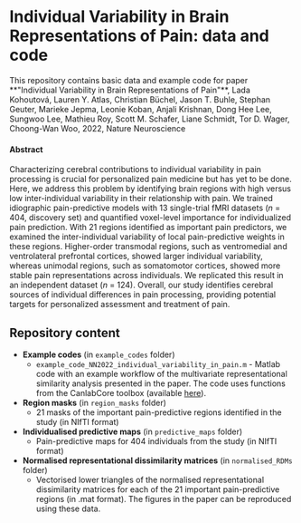 <h1> Individual Variability in Brain Representations of Pain: data and code  </h1> 
This repository contains basic data and example code for paper
**"Individual Variability in Brain Representations of Pain"**, Lada Kohoutová, Lauren Y. Atlas, Christian Büchel, Jason T. Buhle, Stephan Geuter, Marieke Jepma, Leonie Koban, Anjali Krishnan, Dong Hee Lee, Sungwoo Lee, Mathieu Roy, Scott M. Schafer, Liane Schmidt, Tor D. Wager, Choong-Wan Woo, 2022, Nature Neuroscience

<h4> Abstract </h4>

Characterizing cerebral contributions to individual variability in pain processing is crucial for personalized pain medicine but has yet to be done. Here, we address this problem by identifying brain regions with high versus low inter-individual variability in their relationship with pain. We trained idiographic pain-predictive models with 13 single-trial fMRI datasets (_n_ = 404, discovery set) and quantified voxel-level importance for individualized pain prediction. With 21 regions identified as important pain predictors, we examined the inter-individual variability of local pain-predictive weights in these regions. Higher-order transmodal regions, such as ventromedial and ventrolateral prefrontal cortices, showed larger individual variability, whereas unimodal regions, such as somatomotor cortices, showed more stable pain representations across individuals. We replicated this result in an independent dataset (_n_ = 124). Overall, our study identifies cerebral sources of individual differences in pain processing, providing potential targets for personalized assessment and treatment of pain. 

<h2> Repository content </h2>

* **Example codes** (in `example_codes` folder)
	* `example_code_NN2022_individual_variability_in_pain.m` - Matlab code with an example workflow of the multivariate representational similarity analysis presented in the paper. The code uses functions from the CanlabCore toolbox (available [here](https://github.com/canlab/CanlabCore>)).
* **Region masks** (in `region_masks` folder)
	* 21 masks of the important pain-predictive regions identified in the study (in NIfTI format)
* **Individualised predictive maps** (in `predictive_maps` folder)
	* Pain-predictive maps for 404 individuals from the study (in NIfTI format)
* **Normalised representational dissimilarity matrices** (in `normalised_RDMs` folder)
	*  Vectorised lower triangles of the normalised representational dissimilarity matrices for each of the 21 important pain-predictive regions (in .mat format). The figures in the paper can be reproduced using these data.





